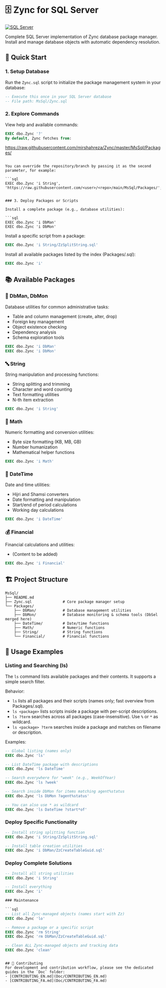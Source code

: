 # 🗄️ Zync for SQL Server

[![SQL Server](https://img.shields.io/badge/SQL%20Server-Supported-blue.svg)](https://www.microsoft.com/en-us/sql-server/)

Complete SQL Server implementation of Zync database package manager. Install and manage database objects with automatic dependency resolution.

## 🚀 Quick Start

### 1. Setup Database

Run the `Zync.sql` script to initialize the package management system in your database:

```sql
-- Execute this once in your SQL Server database
-- File path: MsSql/Zync.sql
```

### 2. Explore Commands

View help and available commands:

```sql
EXEC dbo.Zync '?'
By default, Zync fetches from:

```
https://raw.githubusercontent.com/mirshahreza/Zync/master/MsSql/Packages/
```

You can override the repository/branch by passing it as the second parameter, for example:

```sql
EXEC dbo.Zync 'i String', 'https://raw.githubusercontent.com/<user>/<repo>/main/MsSql/Packages/';
```
```

### 3. Deploy Packages or Scripts

Install a complete package (e.g., database utilities):

```sql
EXEC dbo.Zync 'i DbMan'
EXEC dbo.Zync 'i DbMon'
```

Install a specific script from a package:

```sql
EXEC dbo.Zync 'i String/ZzSplitString.sql'
```

Install all available packages listed by the index (Packages/.sql):

```sql
EXEC dbo.Zync 'i'
```

## 📚 Available Packages

### 🔧 DbMan, DbMon
Database utilities for common administrative tasks:
- Table and column management (create, alter, drop)
- Foreign key management  
- Object existence checking
- Dependency analysis
- Schema exploration tools

```sql
EXEC dbo.Zync 'i DbMan'
EXEC dbo.Zync 'i DbMon'
```

### 🔤 String
String manipulation and processing functions:
- String splitting and trimming
- Character and word counting
- Text formatting utilities
- N-th item extraction

```sql
EXEC dbo.Zync 'i String'
```

### 🔢 Math  
Numeric formatting and conversion utilities:
- Byte size formatting (KB, MB, GB)
- Number humanization
- Mathematical helper functions

```sql
EXEC dbo.Zync 'i Math'
```

### 📅 DateTime
Date and time utilities:
- Hijri and Shamsi converters
- Date formatting and manipulation
- Start/end of period calculations
- Working day calculations

```sql
EXEC dbo.Zync 'i DateTime'
```

### 💰 Financial
Financial calculations and utilities:
- (Content to be added)

```sql
EXEC dbo.Zync 'i Financial'
```

## 🏗️ Project Structure

```
MsSql/
├── README.md
├── Zync.sql              # Core package manager setup
└── Packages/
    ├── DbMan/            # Database management utilities
    ├── DbMon/            # Database monitoring & schema tools (DbSel merged here)
    ├── DateTime/         # Date/time functions
    ├── Math/             # Numeric functions
    ├── String/           # String functions
    └── Financial/        # Financial functions
```

## 📖 Usage Examples

### Listing and Searching (ls)

The `ls` command lists available packages and their contents. It supports a simple search filter.

Behavior:
- `ls` lists all packages and their scripts (names only; fast overview from Packages/.sql).
- `ls <package>` lists scripts inside a package with per-script descriptions.
- `ls ?term` searches across all packages (case-insensitive). Use `%` or `*` as wildcard.
- `ls <package> ?term` searches inside a package and matches on filename or description.

Examples:
```sql
-- Global listing (names only)
EXEC dbo.Zync 'ls'

-- List DateTime package with descriptions
EXEC dbo.Zync 'ls DateTime'

-- Search everywhere for "week" (e.g., WeekOfYear)
EXEC dbo.Zync 'ls ?week'

-- Search inside DbMon for items matching agent%status
EXEC dbo.Zync 'ls DbMon ?agent%status'

-- You can also use * as wildcard
EXEC dbo.Zync 'ls DateTime ?start*of'
```

### Deploy Specific Functionality

```sql
-- Install string splitting function
EXEC dbo.Zync 'i String/ZzSplitString.sql'

-- Install table creation utilities
EXEC dbo.Zync 'i DbMan/ZzCreateTableGuid.sql'
```

### Deploy Complete Solutions

```sql
-- Install all string utilities
EXEC dbo.Zync 'i String'

-- Install everything
EXEC dbo.Zync 'i'

### Maintenance

```sql
-- List all Zync-managed objects (names start with Zz)
EXEC dbo.Zync 'lo'

-- Remove a package or a specific script
EXEC dbo.Zync 'rm String'
EXEC dbo.Zync 'rm DbMan/ZzCreateTableGuid.sql'

-- Clean ALL Zync-managed objects and tracking data
EXEC dbo.Zync 'clean'
```
```

## 🤝 Contributing
For development and contribution workflow, please see the dedicated guides in the `Doc` folder:
- [CONTRIBUTING_EN.md](Doc/CONTRIBUTING_EN.md)
- [CONTRIBUTING_FA.md](Doc/CONTRIBUTING_FA.md)




